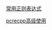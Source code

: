 
[常用正则表达式](http://www.jb51.net/article/72867.htm)

[pcrecpp高级使用](https://blog.csdn.net/chary8088/article/details/8678739)
